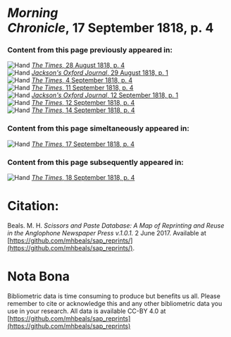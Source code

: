 # *Morning Chronicle*, 17 September 1818, p. 4  
  
### Content from this page previously appeared in:  
![Hand](http://scissorsandpaste.net/wp-content/uploads/2017/06/smallhandpointer.png) [*The Times*, 28 August 1818, p. 4](https://mhbeals.github.io/sap_html/The-Times/The-Times-28-August-1818-p-4)  
![Hand](http://scissorsandpaste.net/wp-content/uploads/2017/06/smallhandpointer.png) [*Jackson's Oxford Journal*, 29 August 1818, p. 1](https://mhbeals.github.io/sap_html/Jackson's-Oxford-Journal/Jackson's-Oxford-Journal-29-August-1818-p-1)  
![Hand](http://scissorsandpaste.net/wp-content/uploads/2017/06/smallhandpointer.png) [*The Times*, 4 September 1818, p. 4](https://mhbeals.github.io/sap_html/The-Times/The-Times-4-September-1818-p-4)  
![Hand](http://scissorsandpaste.net/wp-content/uploads/2017/06/smallhandpointer.png) [*The Times*, 11 September 1818, p. 4](https://mhbeals.github.io/sap_html/The-Times/The-Times-11-September-1818-p-4)  
![Hand](http://scissorsandpaste.net/wp-content/uploads/2017/06/smallhandpointer.png) [*Jackson's Oxford Journal*, 12 September 1818, p. 1](https://mhbeals.github.io/sap_html/Jackson's-Oxford-Journal/Jackson's-Oxford-Journal-12-September-1818-p-1)  
![Hand](http://scissorsandpaste.net/wp-content/uploads/2017/06/smallhandpointer.png) [*The Times*, 12 September 1818, p. 4](https://mhbeals.github.io/sap_html/The-Times/The-Times-12-September-1818-p-4)  
![Hand](http://scissorsandpaste.net/wp-content/uploads/2017/06/smallhandpointer.png) [*The Times*, 14 September 1818, p. 4](https://mhbeals.github.io/sap_html/The-Times/The-Times-14-September-1818-p-4)  
  
### Content from this page simeltaneously appeared in:  
![Hand](http://scissorsandpaste.net/wp-content/uploads/2017/06/smallhandpointer.png) [*The Times*, 17 September 1818, p. 4](https://mhbeals.github.io/sap_html/The-Times/The-Times-17-September-1818-p-4)  
  
### Content from this page subsequently appeared in:  
![Hand](http://scissorsandpaste.net/wp-content/uploads/2017/06/smallhandpointer.png) [*The Times*, 18 September 1818, p. 4](https://mhbeals.github.io/sap_html/The-Times/The-Times-18-September-1818-p-4)  


# Citation: 

Beals. M. H. *Scissors and Paste Database: A Map of Reprinting and Reuse in the Anglophone Newspaper Press v.1.0.1.* 2 June 2017. Available at [https://github.com/mhbeals/sap_reprints/](https://github.com/mhbeals/sap_reprints/). 

# Nota Bona

Bibliometric data is time consuming to produce but benefits us all. Please remember to cite or acknowledge this and any other bibliometric data you use in your research. All data is available CC-BY 4.0 at [https://github.com/mhbeals/sap_reprints](https://github.com/mhbeals/sap_reprints)